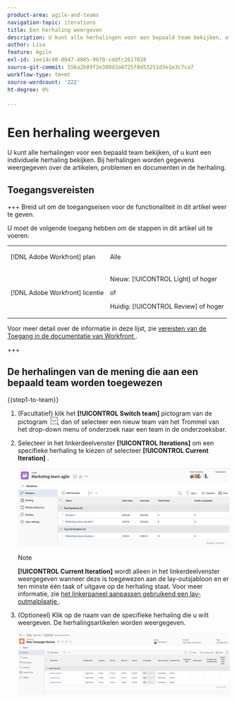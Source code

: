```yaml
---
product-area: agile-and-teams
navigation-topic: iterations
title: Een herhaling weergeven
description: U kunt alle herhalingen voor een bepaald team bekijken, of u kunt een individuele herhaling bekijken. Bij herhalingen worden gegevens weergegeven over de artikelen, problemen en documenten in de herhaling.
author: Lisa
feature: Agile
exl-id: 1ee14c40-8047-4885-96f0-cddfc2617028
source-git-commit: 556a2b89f2e380d3a0725f0d53251d3e1e3c7ca7
workflow-type: tm+mt
source-wordcount: '222'
ht-degree: 0%

---
```


# Een herhaling weergeven

U kunt alle herhalingen voor een bepaald team bekijken, of u kunt een individuele herhaling bekijken. Bij herhalingen worden gegevens weergegeven over de artikelen, problemen en documenten in de herhaling.

## Toegangsvereisten

+++ Breid uit om de toegangseisen voor de functionaliteit in dit artikel weer te geven.

U moet de volgende toegang hebben om de stappen in dit artikel uit te voeren:

<table style="table-layout:auto"> 
 <col> 
 </col> 
 <col> 
 </col> 
 <tbody> 
  <tr> 
   <td role="rowheader">[!DNL Adobe Workfront] plan</td> 
   <td> <p>Alle</p> </td> 
  </tr> 
  <tr> 
   <td role="rowheader">[!DNL Adobe Workfront] licentie</td> 
   <td> <p>Nieuw: [!UICONTROL Light] of hoger</p> 
   of
   <p>Huidig: [!UICONTROL Review] of hoger</p> </td> 
  </tr>
 </tbody> 
</table>

Voor meer detail over de informatie in deze lijst, zie [ vereisten van de Toegang in de documentatie van Workfront ](/help/quicksilver/administration-and-setup/add-users/access-levels-and-object-permissions/access-level-requirements-in-documentation.md).

+++

## De herhalingen van de mening die aan een bepaald team worden toegewezen

{{step1-to-team}}

1. (Facultatief) klik het **[!UICONTROL Switch team]** pictogram van de pictogram ![ Schakelaar teampictogram ](assets/switch-team-icon.png), dan of selecteer een nieuw team van het Trommel van het drop-down menu of onderzoek naar een team in de onderzoeksbar.

1. Selecteer in het linkerdeelvenster **[!UICONTROL Iterations]** om een specifieke herhaling te kiezen of selecteer **[!UICONTROL Current Iteration]** .

   ![ Lijst van de Interlatie ](assets/view-iteration-list.png)

   >[!NOTE]
   >
   >**[!UICONTROL Current Iteration]** wordt alleen in het linkerdeelvenster weergegeven wanneer deze is toegewezen aan de lay-outsjabloon en er ten minste één taak of uitgave op de herhaling staat. Voor meer informatie, zie [ het linkerpaneel aanpassen gebruikend een lay-outmalplaatje ](/help/quicksilver/administration-and-setup/customize-workfront/use-layout-templates/customize-left-panel.md).


1. (Optioneel) Klik op de naam van de specifieke herhaling die u wilt weergeven.
De herhalingsartikelen worden weergegeven.

   ![[!UICONTROL Stories in iteration]](assets/iteration-stories-list.png)
